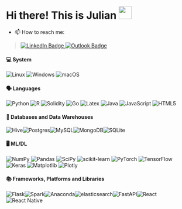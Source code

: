 # Hi there! This is Julian <img src="https://media.giphy.com/media/hvRJCLFzcasrR4ia7z/giphy.gif" width="35">


- 📫 How to reach me: 

> <a href="www.linkedin.com/in/junliangdai" target="_blank">
>   <img src="https://img.shields.io/badge/-LinkedIn-0e76a8?style=for-the-badge&logo=linkedin&logoColor=white" alt="LinkedIn Badge" />
> </a>
> <a href="mailto:daijulian419@gmail.com" target="_blank">
>   <img src="https://img.shields.io/badge/-Outlook-0078D4?style=for-the-badge&logo=microsoftoutlook&logoColor=white" alt="Outlook Badge" />
> </a>

  
#### 💻 System

![Linux](https://img.shields.io/badge/linux-%23333333.svg?style=for-the-badge&logo=linux&logoColor=white) 
![Windows](https://img.shields.io/badge/windows-%230078D6.svg?style=for-the-badge&logo=windows&logoColor=white) 
![macOS](https://img.shields.io/badge/macos-%23999999.svg?style=for-the-badge&logo=apple&logoColor=white)

#### 🗣️ Languages
![Python](https://img.shields.io/badge/python-%2314354C.svg?&style=for-the-badge&logo=python&logoColor=white)
![R](https://img.shields.io/badge/R-%23276DC3.svg?style=for-the-badge&logo=r&logoColor=white)
![Solidity](https://img.shields.io/badge/solidity-%23363636?style=for-the-badge&logo=solidity)
![Go](https://img.shields.io/badge/go-00ADD8?style=for-the-badge&logo=go&logoColor=white)
![Latex](https://img.shields.io/badge/latex-008080.svg?style=for-the-badge&logo=latex&logoColor=white)
![Java](https://img.shields.io/badge/java-%23007396.svg?&style=for-the-badge&logo=java&logoColor=white)
![JavaScript](https://img.shields.io/badge/javascript-%23F7DF1E.svg?&style=for-the-badge&logo=javascript&logoColor=black)
![HTML5](https://img.shields.io/badge/html5-%23E34F26.svg?&style=for-the-badge&logo=html5&logoColor=white)

#### 💾 Databases and Data Warehouses
![Hive](https://img.shields.io/badge/apachehive-%23FDEE21?style=for-the-badge&logo=apachehive&logoColor=black)![Postgres](https://img.shields.io/badge/postgres-%23316192.svg?style=for-the-badge&logo=postgresql&logoColor=white)![MySQL](https://img.shields.io/badge/mysql-%2300f.svg?style=for-the-badge&logo=mysql&logoColor=white)![MongoDB](https://img.shields.io/badge/MongoDB-%234ea94b.svg?style=for-the-badge&logo=mongodb&logoColor=white)![SQLite](https://img.shields.io/badge/sqlite-%23003B57.svg?style=for-the-badge&logo=sqlite&logoColor=white)

#### 🖥️ ML/DL
![NumPy](https://img.shields.io/badge/numpy-%23013243.svg?style=for-the-badge&logo=numpy&logoColor=white)
![Pandas](https://img.shields.io/badge/pandas-%23150458.svg?style=for-the-badge&logo=pandas&logoColor=white)
![SciPy](https://img.shields.io/badge/SciPy-%230C55A5.svg?style=for-the-badge&logo=scipy&logoColor=white)
![scikit-learn](https://img.shields.io/badge/scikit--learn-%23F7931E.svg?style=for-the-badge&logo=scikit-learn&logoColor=white)
![PyTorch](https://img.shields.io/badge/PyTorch-%23EE4C2C.svg?style=for-the-badge&logo=PyTorch&logoColor=white)
![TensorFlow](https://img.shields.io/badge/TensorFlow-%23FF6F00.svg?style=for-the-badge&logo=TensorFlow&logoColor=white)
![Keras](https://img.shields.io/badge/Keras-%23D00000.svg?style=for-the-badge&logo=Keras&logoColor=white)
![Matplotlib](https://img.shields.io/badge/Matplotlib-%23ffffff.svg?style=for-the-badge&logo=Matplotlib&logoColor=black)
![Plotly](https://img.shields.io/badge/Plotly-%233F4F75.svg?style=for-the-badge&logo=plotly&logoColor=white)

#### 📚 Frameworks, Platforms and Libraries
![Flask](https://img.shields.io/badge/flask-%23000000?style=for-the-badge&logo=flask)![Spark](https://img.shields.io/badge/apachespark-%23E25A1C?style=for-the-badge&logo=apachehive&logoColor=black)![Anaconda](https://img.shields.io/badge/Anaconda-%2344A833.svg?style=for-the-badge&logo=anaconda&logoColor=white)![elasticsearch](https://img.shields.io/badge/elasticsearch-%23005571?style=for-the-badge&logo=elasticsearch&logoColor=white)![FastAPI](https://img.shields.io/badge/fastapi-%23009688.svg?style=for-the-badge&logo=fastapi&logoColor=white)![React](https://img.shields.io/badge/react-%2320232a.svg?style=for-the-badge&logo=react&logoColor=white)![React Native](https://img.shields.io/badge/react%20native-%2320232a.svg?&style=for-the-badge&logo=react&logoColor=white)

</details>

<!---
## <img src="https://media.giphy.com/media/iY8CRBdQXODJSCERIr/giphy.gif" width="25"> Github status
<p><img src="https://github-readme-stats.vercel.app/api?username=mrnabiz&amp;show_icons=true" style="height:250px; width:520px" /> <img src="https://github-readme-stats.vercel.app/api/top-langs?username=mrnabiz&amp;show_icons=true&amp;layout=compact" style="height:250px; width:460px" /></p> 
--->
